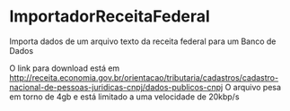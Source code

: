 # ImportadorReceitaFederal
Importa dados de um arquivo texto da receita federal para um Banco de Dados

O link para download está em http://receita.economia.gov.br/orientacao/tributaria/cadastros/cadastro-nacional-de-pessoas-juridicas-cnpj/dados-publicos-cnpj
O arquivo pesa em torno de 4gb e está limitado a uma velocidade de 20kbp/s
